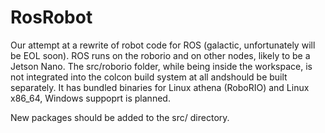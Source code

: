# RosRobot

Our attempt at a rewrite of robot code for ROS (galactic, unfortunately will be EOL soon).
ROS runs on the roborio and on other nodes, likely to be a Jetson Nano. The src/roborio folder,
while being inside the workspace, is not integrated into the colcon build system at all andshould be built separately.
It has bundled binaries for Linux athena (RoboRIO) and Linux x86_64, Windows suppoprt is planned. 

New packages should be added to the src/ directory. 

